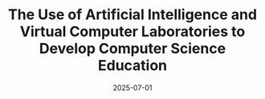 ---
title: "The Use of Artificial Intelligence and Virtual Computer Laboratories to Develop Computer Science Education"
collection: publications
permalink: /publication/2025-07-01-The-Use-of-Artificial-Intelligence-and-Virtual-Computer-Laboratories-to-Develop-Computer-Science-Education
type: "conference"
date: 2025-07-01
venue: '<em>Computational Science – ICCS 2025 Workshops</em>'
paperurl: 'https://doi.org/10.1007/978-3-031-97573-8_21'
citation: ' A. Kamiński,  M. Wybraniak-Kujawa,  <strong>S. Iserte</strong>, and  J. Krawiec, &quot;The Use of Artificial Intelligence and Virtual Computer Laboratories to Develop Computer Science Education.&quot; <em>Computational Science – ICCS 2025 Workshops</em>, Jul. 2025.'
---